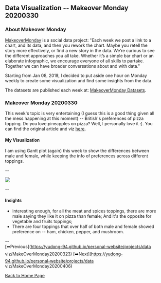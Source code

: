<head>
  <!-- Global site tag (gtag.js) - Google Analytics -->
<script async src="https://www.googletagmanager.com/gtag/js?id=UA-112502179-1"></script>
<script>
  window.dataLayer = window.dataLayer || [];
  function gtag(){dataLayer.push(arguments);}
  gtag('js', new Date());

  gtag('config', 'UA-112502179-1');
</script>
</head>


## Data Visualization -- Makeover Monday 20200330

### About Makeover Monday

[MakeoverMonday](http://www.makeovermonday.co.uk/) is a social data project:
"Each week we post a link to a chart, and its data, and then you rework the chart.
Maybe you retell the story more effectively, or find a new story in the data.
We’re curious to see the different approaches you all take. Whether it’s a simple bar chart or an elaborate infographic, we encourage everyone of all skills to partake.
Together we can have broader conversations about and with data."

Starting from Jan 08, 2018, I decided to put aside one hour on Monday weekly to create some visualization and find some insights from the data.

The datasets are published each week at: [MakeoverMonday Datasets](http://www.makeovermonday.co.uk/data/).

### Makeover Monday 20200330

This week's topic is very entertaining (I guess this is a good thing given all the mess happening at this moment) -- British's preferences of pizza topping. Do you love pineapples on pizza? Well, I personally love it :). You can find the original article and viz [here](https://yougov.co.uk/topics/politics/articles-reports/2017/03/06/does-pineapple-belong-pizza).   

#### My Visualization

I am using Gantt plot (again) this week to show the differences between male and female, while keeping the info of preferences across different toppings.  

--  

<div class='tableauPlaceholder' id='viz1585623385720' style='position: relative'>
<noscript><a href='#'>
  <img alt=' ' src='https:&#47;&#47;public.tableau.com&#47;static&#47;images&#47;Ma&#47;MakeOverMonday2020330UKPizzaToppingPreference&#47;PizzaToppings&#47;1_rss.png' style='border: none' />
</a></noscript>
<object class='tableauViz'  style='display:none;'>
  <param name='host_url' value='https%3A%2F%2Fpublic.tableau.com%2F' />
  <param name='embed_code_version' value='3' />
  <param name='site_root' value='' />
  <param name='name' value='MakeOverMonday2020330UKPizzaToppingPreference&#47;PizzaToppings' />
  <param name='tabs' value='no' />
  <param name='toolbar' value='yes' />
  <param name='static_image' value='https:&#47;&#47;public.tableau.com&#47;static&#47;images&#47;Ma&#47;MakeOverMonday2020330UKPizzaToppingPreference&#47;PizzaToppings&#47;1.png' />
  <param name='animate_transition' value='yes' />
  <param name='display_static_image' value='yes' />
  <param name='display_spinner' value='yes' />
  <param name='display_overlay' value='yes' />
  <param name='display_count' value='yes' />
</object></div>            
<script type='text/javascript'>          
  var divElement = document.getElementById('viz1585623385720');    
  var vizElement = divElement.getElementsByTagName('object')[0];        
  if ( divElement.offsetWidth > 800 ) { vizElement.style.width='800px';vizElement.style.height='827px';} else if ( divElement.offsetWidth > 500 ) { vizElement.style.width='800px';vizElement.style.height='827px';} else { vizElement.style.width='100%';vizElement.style.height='727px';}                  
  var scriptElement = document.createElement('script');      
  scriptElement.src = 'https://public.tableau.com/javascripts/api/viz_v1.js';         
  vizElement.parentNode.insertBefore(scriptElement, vizElement);             
</script>
  
  
--  

#### Insights
* Interesting enough, for all the meat and spices toppings, there are more male saying they like it on pizza than female; And it's the opposite for vegetable and fruits toppings;  
* There are four toppings that over half of both male and female showed preference on -- ham, chicken, pepper, and mushroom.  

--  
[⬅️Previous](https://yudong-94.github.io/personal-website/projects/data viz/MakeOverMonday20200323)  [➡️Next](https://yudong-94.github.io/personal-website/projects/data viz/MakeOverMonday20200406)  
  
[Back to Home Page](https://yudong-94.github.io/personal-website/)
